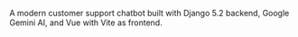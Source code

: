 A modern customer support chatbot built with Django 5.2 backend, Google Gemini AI, and Vue with Vite as frontend.